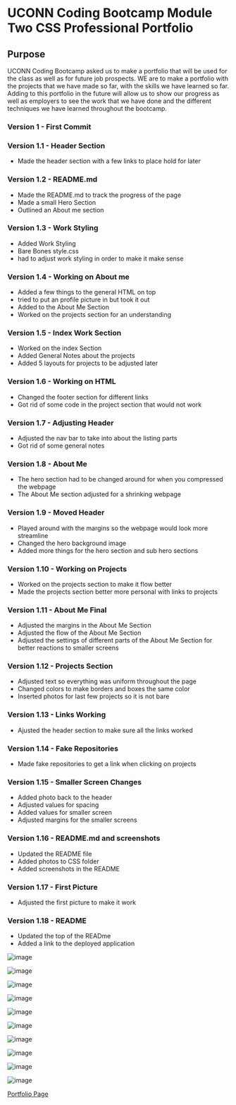 # UCONN Coding Bootcamp Module Two CSS Professional Portfolio

## Purpose

UCONN Coding Bootcamp asked us to make a portfolio that will be used for the class as well as for future job prospects. WE are to make a portfolio with the projects that we have made so far, with the skills we have learned so far. Adding to this portfolio in the future will allow us to show our progress as well as employers to see the work that we have done and the different techniques we have learned throughout the bootcamp. 

### Version 1 - First Commit

### Version 1.1 - Header Section
* Made the header section with a few links to place hold for later

### Version 1.2 - README.md 
* Made the README.md to track the progress of the page
* Made a small Hero Section 
* Outlined an About me section

### Version 1.3 - Work Styling
* Added Work Styling
* Bare Bones style.css
* had to adjust work styling in order to make it make sense

### Version 1.4 - Working on About me
* Added a few things to the general HTML on top
* tried to put an profile picture in but took it out
* Added to the About Me Section
* Worked on the projects section for an understanding

### Version 1.5 - Index Work Section
* Worked on the index Section
* Added General Notes about the projects
* Added 5 layouts for projects to be adjusted later

### Version 1.6 - Working on HTML
* Changed the footer section for different links
* Got rid of some code in the project section that would not work

### Version 1.7 - Adjusting Header
* Adjusted the nav bar to take into about the listing parts
* Got rid of some general notes

### Version 1.8 - About Me
* The hero section had to be changed around for when you compressed the webpage
* The About Me section adjusted for a shrinking webpage

### Version 1.9 - Moved Header
* Played around with the margins so the webpage would look more streamline
* Changed the hero background image
* Added more things for the hero section and sub hero sections

### Version 1.10 - Working on Projects
* Worked on the projects section to make it flow better
* Made the projects section better more personal with links to projects

### Version 1.11 - About Me Final
* Adjusted the margins in the About Me Section
* Adjusted the flow of the About Me Section
* Adjusted the settings of different parts of the About Me Section for better reactions to smaller screens

### Version 1.12 - Projects Section
* Adjusted text so everything was uniform throughout the page
* Changed colors to make borders and boxes the same color
* Inserted photos for last few projects so it is not bare

### Version 1.13 - Links Working
* Ajusted the header section to make sure all the links worked

### Version 1.14 - Fake Repositories
* Made fake repositories to get a link when clicking on projects


### Version 1.15 - Smaller Screen Changes
* Added photo back to the header
* Adjusted values for spacing
* Added values for smaller screen
* Adjusted margins for the smaller screens

### Version 1.16 - README.md and screenshots
* Updated the README file
* Added photos to CSS folder
* Added screenshots in the README

### Version 1.17 - First Picture
* Adjusted the first picture to make it work

### Version 1.18 - README
* Updated the top of the READme
* Added a link to the deployed application


![image](./assets/images/GitHub-pages-working.jpg)

![image](./assets/images/Full-size-website-part-1.jpg)

![image](./assets/images/Full-size-website-part-2.jpg)

![image](./assets/images/Full-size-website-part-3.jpg)

![image](./assets/images/980px-website-top.jpg)

![image](./assets/images/980px-website-middle.jpg)

![image](./assets/images/980px-website-bottom.jpg)

![image](./assets/images/575px-website-top.jpg)

![image](./assets/images/575px-website-middle.jpg)

![image](./assets/images/575px-website-bottom.jpg)

[Portfolio Page](https://smurphy7326.github.io/CSS-Professional-Portfolio/)


